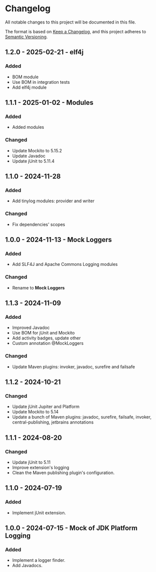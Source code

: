 # Changelog

All notable changes to this project will be documented in this file.

The format is based on [Keep a Changelog](https://keepachangelog.com/en/1.1.0/),
and this project adheres to [Semantic Versioning](https://semver.org/spec/v2.0.0.html).

## 1.2.0 - 2025-02-21 - elf4j

### Added

* BOM module
* Use BOM in integration tests
* Add elf4j module

## 1.1.1 - 2025-01-02 - Modules

### Added

* Added modules

### Changed

* Update Mockito to 5.15.2
* Update Javadoc
* Update jUnit to 5.11.4

## 1.1.0 - 2024-11-28

### Added

* Add tinylog modules: provider and writer

### Changed

* Fix dependencies' scopes

## 1.0.0 - 2024-11-13 - Mock Loggers

### Added

* Add SLF4J and Apache Commons Logging modules

### Changed

* Rename to **Mock Loggers**

## 1.1.3 - 2024-11-09

### Added

* Improved Javadoc
* Use BOM for jUnit and Mockito
* Add activity badges, update other
* Custom annotation @MockLoggers

### Changed

* Update Maven plugins: invoker, javadoc, surefire and failsafe

## 1.1.2 - 2024-10-21

### Changed

* Update jUnit Jupiter and Platform
* Update Mockito to 5.14
* Update a bunch of Maven plugins: javadoc, surefire, failsafe, invoker,
  central-publishing, jetbrains annotations

## 1.1.1 - 2024-08-20

### Changed

* Update jUnit to 5.11
* Improve extension's logging
* Clean the Maven publishing plugin's configuration.

## 1.1.0 - 2024-07-19

### Added

* Implement jUnit extension.

## 1.0.0 - 2024-07-15 - Mock of JDK Platform Logging

### Added

* Implement a logger finder.
* Add Javadocs.
